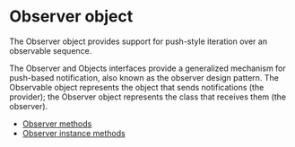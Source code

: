 # Observer object #

The Observer object provides support for push-style iteration over an observable sequence.

The Observer and Objects interfaces provide a generalized mechanism for push-based notification, also known as the observer design pattern. The Observable object represents the object that sends notifications (the provider); the Observer object represents the class that receives them (the observer).
 
* [Observer methods](observer_methods/index.html)
* [Observer instance methods](observer_instance_methods/index.html)